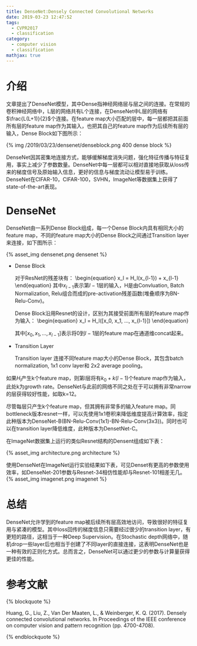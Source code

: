 ```yaml
---
title: DenseNet:Densely Connected Convolutional Networks
date: 2019-03-23 12:47:52
tags:
  - CVPR2017
  - classification
category:
  - computer vision
  - classification
mathjax: true
---
```


# 介绍
文章提出了DenseNet模型，其中Dense指神经网络层与层之间的连接。在常规的卷积神经网络中，L层的网络共有L个连接，在DenseNet中L层的网络有$\frac{L(L+1)}{2}$个连接。在feature map大小匹配的层中，每一层都把其前面所有层的feature map作为其输入，也把其自己的feature
map作为后续所有层的输入，Dense Block如下图所示：

{% img /2019/03/23/densenet/denseblock.png 400 dense block %}

DenseNet因其密集地连接方式，能够缓解梯度消失问题，强化特征传播与特征复用，事实上减少了参数数量。DenseNet中每一层都可以相对直接地获取从loss传来的梯度信号及原始输入信息，更好的信息与梯度流动让模型易于训练。DenseNet在CIFAR-10，CIFAR-100，SVHN，ImageNet等数据集上获得了state-of-the-art表现。

# DenseNet

DenseNet由一系列Dense Block组成，每一个Dense Block内具有相同大小的feature map，不同的feature map大小的Dense Block之间通过Transition layer来连接，如下图所示：

{% asset_img densenet.png densenet %}

* Dense Block

    对于ResNet的残差块有：
\begin{equation}
    x_l = H_l(x_{l-1}) + x_{l-1}
\end{equation}
    其中$x_{l-1}$表示第$l-1$层的输入，H是由Convluation, Batch Normalization, Relu组合而成的pre-activation残差函数(堆叠顺序为BN-Relu-Conv)。

    Dense Block沿用Resnet的设计，区别为其接受前面所有层的feature map作为输入：
\begin{equation}
    x_l = H_l([x_0, x_1, ..., x_{l-1}])
\end{equation}

    其中$[x_0, x_1, ..., x_{l-1}]$表示将0到$l-1$层的feature map在通道维concat起来。

* Transition Layer

    Transition layer 连接不同feature map大小的Dense Block，其包含batch normalization, 1x1 conv layer和 2x2 average pooling。

如果$H_l$产生k个feature map，则第l层将有$k_0+k(l-1)$个feature map作为输入，此处k为growth rate。DenseNet与此前的网络不同之处在于可以拥有非常narrow的层获得较好性能，如取k=12。

尽管每层只产生k个feature map，但其拥有非常多的输入feature map。同bottleneck版本resnet一样，可以先使用1x1卷积来降低维度提高计算效率，指定此种版本为DenseNet-B(BN-Relu-Conv(1x1)-BN-Relu-Conv(3x3))。同时也可以在transition layer降低维度，此种版本为DensetNet-C。

在ImageNet数据集上运行的类似Resnet结构的Densent组成如下表：

{% asset_img architecture.png architecture %}

使用DenseNet在ImageNet运行实验结果如下表，可见Denset有更高的参数使用效率，如DenseNet-201参数与Resnet-34相仿性能却与Resnet-101相差无几。
{% asset_img imagenet.png imagenet %}

# 总结
DenseNet允许学到的feature map被后续所有层高效地访问，导致很好的特征复用与紧凑的模型。其中loss回传的梯度信息只需要经过很少的transition layer，有更短的路径，这相当于一种Deep Supervision。在Stochastic
depth网络中，随机drop一些layer后也相当于创建了不同layer的直接连接，这表明DenseNet也是一种有效的正则化方式。总而言之，DenseNet可以通过更少的参数与计算量获得更佳的性能。

# 参考文献
{% blockquote %}

Huang, G., Liu, Z., Van Der Maaten, L., & Weinberger, K. Q. (2017). Densely connected convolutional networks. In Proceedings of the IEEE conference on computer vision and pattern recognition (pp. 4700-4708).

{% endblockquote %}
